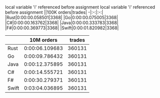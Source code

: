 local variable 'i' referenced before assignment
local variable 'i' referenced before assignment
||100K orders|trades|
-|:-:|:-:|
|Rust|0:00:00.058501|3368|
|Go|0:00:00.075005|3368|
|C#|0:00:00.163762|3368|
|Java|0:00:00.333783|3368|
|F#|0:00:00.369773|3368|
|Swift|0:00:01.820982|3368|


||10M orders|trades|
-|:-:|:-:|
|Rust|0:00:06.109683|360131|
|Go|0:00:09.786432|360131|
|Java|0:00:12.375895|360131|
|C#|0:00:14.555721|360131|
|F#|0:00:30.279371|360131|
|Swift|0:03:04.036895|360131|


